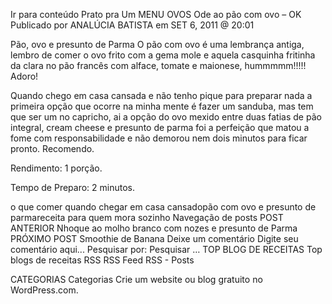 Ir para conteúdo
Prato pra Um
MENU
OVOS
Ode ao pão com ovo – OK
Publicado por ANALÚCIA BATISTA em SET 6, 2011 @ 20:01

Pão, ovo e presunto de Parma
O pão com ovo é uma lembrança antiga, lembro de comer o ovo frito com a gema mole e aquela casquinha fritinha da clara no pão francês com alface, tomate e maionese, hummmmm!!!!! Adoro!

Quando chego em casa cansada e não tenho pique para preparar nada a primeira opção que ocorre na minha mente é fazer um sanduba, mas tem que ser um no capricho, ai a opção do ovo mexido entre duas fatias de pão integral, cream cheese e presunto de parma foi a perfeição que matou a fome com responsabilidade e não demorou nem dois minutos para ficar pronto. Recomendo.

Rendimento: 1 porção.

Tempo de Preparo: 2 minutos.



o que comer quando chegar em casa cansadopão com ovo e presunto de parmareceita para quem mora sozinho
Navegação de posts
POST ANTERIOR
Nhoque ao molho branco com nozes e presunto de Parma
PRÓXIMO POST
Smoothie de Banana
Deixe um comentário
Digite seu comentário aqui...
Pesquisar por:
Pesquisar …
TOP BLOG DE RECEITAS
Top blogs de receitas
RSS
RSS Feed RSS - Posts

CATEGORIAS
Categorias
Crie um website ou blog gratuito no WordPress.com.
